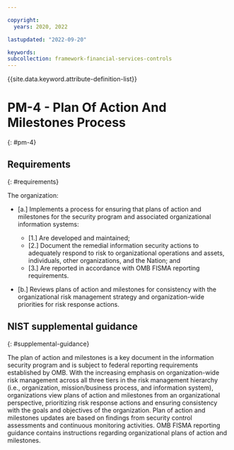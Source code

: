 ```yaml
---

copyright:
  years: 2020, 2022

lastupdated: "2022-09-20"

keywords: 
subcollection: framework-financial-services-controls
---
```


{{site.data.keyword.attribute-definition-list}}

# PM-4 - Plan Of Action And Milestones Process
{: #pm-4}

## Requirements
{: #requirements}

The organization:

- \[a.\] Implements a process for ensuring that plans of action and milestones for the security program and associated organizational information systems:

  - \[1.\] Are developed and maintained;
  - \[2.\] Document the remedial information security actions to adequately respond to risk to organizational operations and assets, individuals, other organizations, and the Nation; and
  - \[3.\] Are reported in accordance with OMB FISMA reporting requirements.

- \[b.\] Reviews plans of action and milestones for consistency with the organizational risk management strategy and organization-wide priorities for risk response actions.

## NIST supplemental guidance
{: #supplemental-guidance}

The plan of action and milestones is a key document in the information security program and is subject to federal reporting requirements established by OMB. With the increasing emphasis on organization-wide risk management across all three tiers in the risk management hierarchy (i.e., organization, mission/business process, and information system), organizations view plans of action and milestones from an organizational perspective, prioritizing risk response actions and ensuring consistency with the goals and objectives of the organization. Plan of action and milestones updates are based on findings from security control assessments and continuous monitoring activities. OMB FISMA reporting guidance contains instructions regarding organizational plans of action and milestones.

